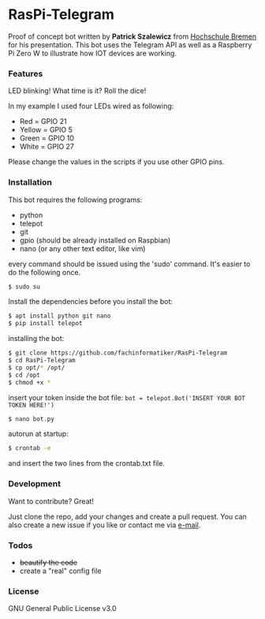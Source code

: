 # RasPi-Telegram

Proof of concept bot written by **Patrick Szalewicz** from [Hochschule Bremen](https://www.hs-bremen.de/internet/de/) for his presentation. This bot uses the Telegram API as well as a Raspberry Pi Zero W to illustrate how IOT devices are working. 

### Features

LED blinking!
What time is it?
Roll the dice!

In my example I used four LEDs wired as following:

- Red = GPIO 21
- Yellow = GPIO 5
- Green = GPIO 10
- White = GPIO 27

Please change the values in the scripts if you use other GPIO pins.

### Installation

This bot requires the following programs:

- python
- telepot
- git
- gpio (should be already installed on Raspbian)
- nano (or any other text editor, like vim)

every command should be issued using the 'sudo' command.
It's easier to do the following once.

```sh
$ sudo su
```

Install the dependencies before you install the bot:

```sh
$ apt install python git nano
$ pip install telepot
```

installing the bot:

```sh
$ git clone https://github.com/fachinformatiker/RasPi-Telegram
$ cd RasPi-Telegram
$ cp opt/* /opt/
$ cd /opt
$ chmod +x *
```

insert your token inside the bot file:
`bot = telepot.Bot('INSERT YOUR BOT TOKEN HERE!')`

```sh
$ nano bot.py
```

autorun at startup:

```sh
$ crontab -e
```
and insert the two lines from the crontab.txt file.


### Development

Want to contribute? Great!

Just clone the repo, add your changes and create a pull request.
You can also create a new issue if you like or contact me via [e-mail](mailto:github@fachinformatiker.app).

### Todos

 - ~~beautify the code~~
 - create a "real" config file

### License

GNU General Public License v3.0